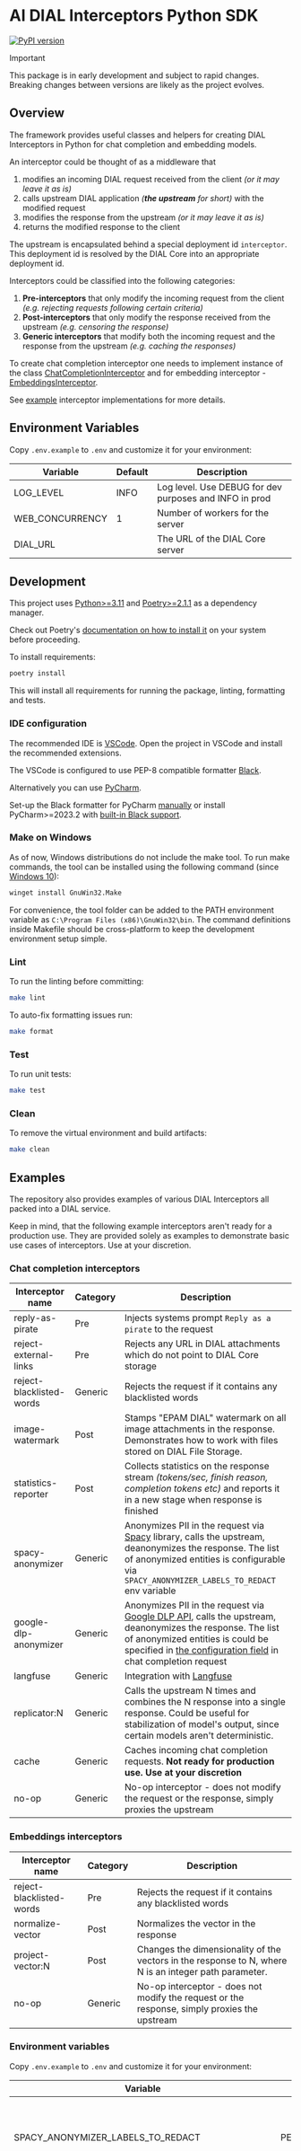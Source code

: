 # AI DIAL Interceptors Python SDK

[![PyPI version](https://img.shields.io/pypi/v/aidial-interceptors-sdk.svg)](https://pypi.org/project/aidial-interceptors-sdk/)

> [!IMPORTANT]
> This package is in early development and subject to rapid changes. Breaking changes between versions are likely as the project evolves.

## Overview

The framework provides useful classes and helpers for creating DIAL Interceptors in Python for chat completion and embedding models.

An interceptor could be thought of as a middleware that

1. modifies an incoming DIAL request received from the client *(or it may leave it as is)*
2. calls upstream DIAL application *(**the upstream** for short)* with the modified request
3. modifies the response from the upstream *(or it may leave it as is)*
4. returns the modified response to the client

The upstream is encapsulated behind a special deployment id `interceptor`. This deployment id is resolved by the DIAL Core into an appropriate deployment id.

Interceptors could be classified into the following categories:

1. **Pre-interceptors** that only modify the incoming request from the client *(e.g. rejecting requests following certain criteria)*
2. **Post-interceptors** that only modify the response received from the upstream *(e.g. censoring the response)*
3. **Generic interceptors** that modify both the incoming request and the response from the upstream *(e.g. caching the responses)*

To create chat completion interceptor one needs to implement instance of the class [ChatCompletionInterceptor](aidial_interceptors_sdk/chat_completion/base.py) and for embedding interceptor - [EmbeddingsInterceptor](aidial_interceptors_sdk/embeddings/base.py).

See [example](aidial_interceptors_sdk/examples/interceptor/registry.py) interceptor implementations for more details.

## Environment Variables

Copy `.env.example` to `.env` and customize it for your environment:

|Variable|Default|Description|
|---|---|---|
|LOG_LEVEL|INFO|Log level. Use DEBUG for dev purposes and INFO in prod|
|WEB_CONCURRENCY|1|Number of workers for the server|
|DIAL_URL||The URL of the DIAL Core server|

## Development

This project uses [Python>=3.11](https://www.python.org/downloads/) and [Poetry>=2.1.1](https://python-poetry.org/) as a dependency manager.

Check out Poetry's [documentation on how to install it](https://python-poetry.org/docs/#installation) on your system before proceeding.

To install requirements:

```sh
poetry install
```

This will install all requirements for running the package, linting, formatting and tests.

### IDE configuration

The recommended IDE is [VSCode](https://code.visualstudio.com/).
Open the project in VSCode and install the recommended extensions.

The VSCode is configured to use PEP-8 compatible formatter [Black](https://black.readthedocs.io/en/stable/index.html).

Alternatively you can use [PyCharm](https://www.jetbrains.com/pycharm/).

Set-up the Black formatter for PyCharm [manually](https://black.readthedocs.io/en/stable/integrations/editors.html#pycharm-intellij-idea) or
install PyCharm>=2023.2 with [built-in Black support](https://blog.jetbrains.com/pycharm/2023/07/2023-2/#black).

### Make on Windows

As of now, Windows distributions do not include the make tool. To run make commands, the tool can be installed using
the following command (since [Windows 10](https://learn.microsoft.com/en-us/windows/package-manager/winget/)):

```sh
winget install GnuWin32.Make
```

For convenience, the tool folder can be added to the PATH environment variable as `C:\Program Files (x86)\GnuWin32\bin`.
The command definitions inside Makefile should be cross-platform to keep the development environment setup simple.

### Lint

To run the linting before committing:

```sh
make lint
```

To auto-fix formatting issues run:

```sh
make format
```

### Test

To run unit tests:

```sh
make test
```

### Clean

To remove the virtual environment and build artifacts:

```sh
make clean
```

## Examples

The repository also provides examples of various DIAL Interceptors all packed into a DIAL service.

Keep in mind, that the following example interceptors aren't ready for a production use.
They are provided solely as examples to demonstrate basic use cases of interceptors. Use at your discretion.

### Chat completion interceptors

|Interceptor name|Category|Description|
|---|---|---|
|reply-as-pirate|Pre|Injects systems prompt `Reply as a pirate` to the request|
|reject-external-links|Pre|Rejects any URL in DIAL attachments which do not point to DIAL Core storage|
|reject-blacklisted-words|Generic|Rejects the request if it contains any blacklisted words|
|image-watermark|Post|Stamps "EPAM DIAL" watermark on all image attachments in the response. Demonstrates how to work with files stored on DIAL File Storage.|
|statistics-reporter|Post|Collects statistics on the response stream *(tokens/sec, finish reason, completion tokens etc)* and reports it in a new stage when response is finished|
|spacy-anonymizer|Generic|Anonymizes PII in the request via [Spacy](https://spacy.io/models/en#en_core_web_sm) library, calls the upstream, deanonymizes the response. The list of anonymized entities is configurable via `SPACY_ANONYMIZER_LABELS_TO_REDACT` env variable|
|google-dlp-anonymizer|Generic|Anonymizes PII in the request via [Google DLP API](https://cloud.google.com/sensitive-data-protection/docs/reference/rest/v2/projects.content/deidentify), calls the upstream, deanonymizes the response. The list of anonymized entities is could be specified in [the configuration field](#google-dlp-interceptor) in chat completion request|
|langfuse|Generic|Integration with [Langfuse](https://langfuse.com/)|
|replicator:N|Generic|Calls the upstream N times and combines the N response into a single response. Could be useful for stabilization of model's output, since certain models aren't deterministic.|
|cache|Generic|Caches incoming chat completion requests. **Not ready for production use. Use at your discretion**|
|no-op|Generic|No-op interceptor - does not modify the request or the response, simply proxies the upstream|

### Embeddings interceptors

|Interceptor name|Category|Description|
|---|---|---|
|reject-blacklisted-words|Pre|Rejects the request if it contains any blacklisted words|
|normalize-vector|Post|Normalizes the vector in the response|
|project-vector:N|Post|Changes the dimensionality of the vectors in the response to N, where N is an integer path parameter.|
|no-op|Generic|No-op interceptor - does not modify the request or the response, simply proxies the upstream|

### Environment variables

Copy `.env.example` to `.env` and customize it for your environment:

|Variable|Default|Description|
|---|---|---|
|SPACY_ANONYMIZER_LABELS_TO_REDACT|PERSON,ORG,GPE,PRODUCT|Comma-separated list of spaCy entity types to redact. Find the full list of entities [here](https://github.com/explosion/spacy-models/blob/e46017f5c8241096c1b30fae080f0e0709c8038c/meta/en_core_web_sm-3.7.0.json#L121-L140).|
|GOOGLE_DLP_ANONYMIZER_INFO_TYPES_TO_DE_IDENTIFY|PHONE_NUMBER,FIRST_NAME,LAST_NAME|Comma-separated list of Google info types to de-identify. The full list of InfoType's for anonymization could be found in the [Google DLP documentation](https://cloud.google.com/sensitive-data-protection/docs/infotypes-reference). Alternatively, info types could be configured on per-deployment basis in the [DAIL Core Config](#google-dlp-interceptor).|
|GCP_PROJECT_ID||GCP project ID used by `google-dlp-anonymizer` interceptor. The required IAM Role to access the DLP de-identify API is [DLP User](https://cloud.google.com/sensitive-data-protection/docs/iam-roles#dlp.user).|
|LANGFUSE_SECRET_KEY||Langfuse secret key|
|LANGFUSE_PUBLIC_KEY||Langfuse public key|
|LANGFUSE_HOST||Langfuse server host|

### Running interceptor as a DIAL service

#### From package

To run the server with examples using pip:

```sh
pip install uvicorn python-dotenv "aidial-interceptors-sdk[examples]"
echo "DIAL_URL=URL" > .env
uvicorn "aidial_interceptors_sdk.examples.app:app" --host "0.0.0.0" --port 5000 --env-file ./.env
```

Don't forget to set the appropriate `DIAL_URL` in the `.env` file.

The command will start the server on `http://localhost:5000` exposing endpoints for each of the interceptors like the following:

- `http://localhost:5000/openai/deployments/spacy-anonymizer/chat/completions`
- `http://localhost:5000/openai/deployments/normalize-vector/embeddings`

#### From sources

First clone the repository:

```sh
git clone https://github.com/epam/ai-dial-interceptors-sdk.git
cd ai-dial-interceptors-sdk
echo "DIAL_URL=URL" > .env
```

Then run dev server with examples:

```sh
make examples_serve
```

Or run the server from Docker container:

```sh
make examples_docker_serve
```

### DIAL Core configuration

The interceptor endpoints are defined in the `interceptors` section of the DIAL Core configuration like this:

```json
{
    "interceptors": {
        "chat-reply-as-pirate": {
            "endpoint": "${INTERCEPTOR_SERVICE_URL}/openai/deployments/reply-as-pirate/chat/completions"
        },
        "chat-statistics-reporter": {
            "endpoint": "${INTERCEPTOR_SERVICE_URL}/openai/deployments/statistics-reporter/chat/completions"
        },
        "chat-google-dlp-anonymizer": {
            "endpoint": "${INTERCEPTOR_SERVICE_URL}/openai/deployments/google-dlp-anonymizer/chat/completions"
        }
    }
}
```

where `INTERCEPTOR_SERVICE_URL` is the URL of the interceptor service, which is `http://localhost:5000` when run locally, or the interceptor service URL when deployed within Kubernetes.

The declared interceptors could be then attached to particular models and applications:

```json
{
    "models": {
        "anthropic.claude-v3-haiku": {
            "type": "chat",
            "iconUrl": "anthropic.svg",
            "endpoint": "${BEDROCK_ADAPTER_SERVICE_URL}/openai/deployments/anthropic.claude-3-haiku-20240307-v1:0/chat/completions",
            "interceptors": [
                "chat-statistics-reporter",
                "chat-reply-as-pirate"
            ]
        }
    }
}
```

Make sure that

1. chat completion interceptors are only used in chat models or applications,
2. embeddings interceptors are only used in embeddings models.

The stack of interceptors in DIAL works similarly to a stack of middlewares in Express.js or Django:

```txt
Client -> (original request) ->
  Interceptor 1 -> (modified request #1) ->
    Interceptor 2 -> (modified request #2) ->
      Upstream -> (original response) ->
    Interceptor 2 -> (modified response #1) ->
  Interceptor 1 -> (modified response #2) ->
Client
```

**Every** request/response in the diagram above goes through the DIAL Core. This is hidden from the diagram for brevity.

#### Per-deployment interceptor configuration

Certain interceptors allow configuration via `custom_fields.configuration` field in the chat completion request.

This configuration could be preset in the DIAL Core Config in the following way:

```json
{
    "models": {
        "anthropic.claude-v3-haiku": {
            "type": "chat",
            "iconUrl": "anthropic.svg",
            "endpoint": "${BEDROCK_ADAPTER_SERVICE_URL}/openai/deployments/anthropic.claude-3-haiku-20240307-v1:0/chat/completions",
            "defaults": {
                "custom_fields": {
                    "configuration": "$interceptor_configuration"
                }
            },
            "interceptors": [
                "chat-google-dlp-anonymizer"
            ]
        }
    }
}
```

Where `$interceptor_configuration` is a dictionary whose format is specific for a particular interceptor.

##### Google DLP interceptor

The interceptor allows to configure the entities in the text that are going to be identified and replaced with placeholders.

Here is an example of `$interceptor_configuration` for the interceptor:

```json
{
    "google_dlp_anonymizer": {
        "deidentification_config": {
            "info_types": [
                "PHONE_NUMBER",
                "FIRST_NAME",
                "LAST_NAME"
            ]
        }
    }
}
```

The full list of targets for anonymization *(aka info-types)* could be found in the [Google DLP documentation](https://cloud.google.com/sensitive-data-protection/docs/infotypes-reference).

The list of info types in the DIAL Core config overrides over the one configured in the `GOOGLE_DLP_ANONYMIZER_INFO_TYPES_TO_DE_IDENTIFY` [environment variable](#environment-variables).